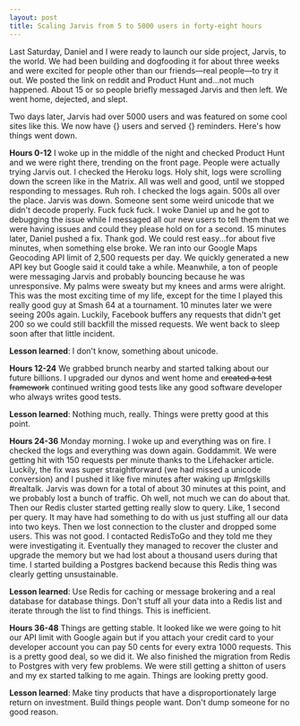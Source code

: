 ```yaml
---
layout: post
title: Scaling Jarvis from 5 to 5000 users in forty-eight hours
---
```


Last Saturday, Daniel and I were ready to launch our side project, Jarvis, to
the world. We had been building and dogfooding it for about three weeks and
were excited for people other than our friends—real people—to try it out. We
posted the link on reddit and Product Hunt and...not much happened. About 15
or so people briefly messaged Jarvis and then left. We went home, dejected, and
slept.

Two days later, Jarvis had over 5000 users and was featured on some cool sites
like this. We now have {} users and served {} reminders. Here's how things went
down.

**Hours 0-12**
I woke up in the middle of the night and checked Product Hunt and we were right
there, trending on the front page. People were actually trying Jarvis out. I
checked the Heroku logs. Holy shit, logs were scrolling down the screen like in
the Matrix. All was well and good, until we stopped responding to messages. Ruh
roh. I checked the logs again. 500s all over the place. Jarvis was down. Someone
sent some weird unicode that we didn't decode properly. Fuck fuck fuck. I woke
Daniel up and he got to debugging the issue while I messaged all our new users
to tell them that we were having issues and could they please hold on for a
second. 15 minutes later, Daniel pushed a fix. Thank god. We could rest
easy...for about five minutes, when something else broke. We ran into our Google
Maps Geocoding API limit of 2,500 requests per day. We quickly generated a new
API key but Google said it could take a while. Meanwhile, a ton of people were
messaging Jarvis and probably bouncing because he was unresponsive. My palms
were sweaty but my knees and arms were alright. This was the most exciting
time of my life, except for the time I played this really good guy at Smash 64
at a tournament. 10 minutes later we were seeing 200s again. Luckily, Facebook
buffers any requests that didn't get 200 so we could still backfill the missed
requests. We went back to sleep soon after that little incident.

**Lesson learned**: I don't know, something about unicode.

**Hours 12-24**
We grabbed brunch nearby and started talking about our future billions. I upgraded
our dynos and went home and ~~created a test framework~~ continued writing good tests
like any good software developer who always writes good tests.

**Lesson learned**: Nothing much, really. Things were pretty good at this point.

**Hours 24-36**
Monday morning. I woke up and everything was on fire. I checked the logs and
everything was down again. Goddammit. We were getting hit with 150 requests
per minute thanks to the Lifehacker article. Luckily, the fix was super
straightforward (we had missed a unicode conversion)  and I pushed it like
five minutes after waking up #mlgskills #realtalk. Jarvis was down for a
total of about 30 minutes at this point, and we probably lost a bunch of
traffic. Oh well, not much we can do about that. Then our Redis cluster
started getting really slow to query. Like, 1 second per query. It may have
had something to do with us just stuffing all our data into two keys. Then
we lost connection to the cluster and dropped some users. This was not
good. I contacted RedisToGo and they told me they were investigating it.
Eventually they managed to recover the cluster and upgrade the memory but
we had lost about a thousand users during that time. I started building a
Postgres backend because this Redis thing was clearly getting unsustainable.

**Lesson learned**: Use Redis for caching or message brokering and a real
database for database things. Don't stuff all your data into a Redis list
and iterate through the list to find things. This is inefficient.

**Hours 36-48**
Things are getting stable. It looked like we were going to hit our API limit
with Google again but if you attach your credit card to your developer account
you can pay 50 cents for every extra 1000 requests. This is a pretty good deal,
so we did it. We also finished the migration from Redis to Postgres with very
few problems. We were still getting a shitton of users and my ex started talking
to me again. Things are looking pretty good.

**Lesson learned**: Make tiny products that have a disproportionately large
return on investment. Build things people want. Don't dump someone for no good reason.

